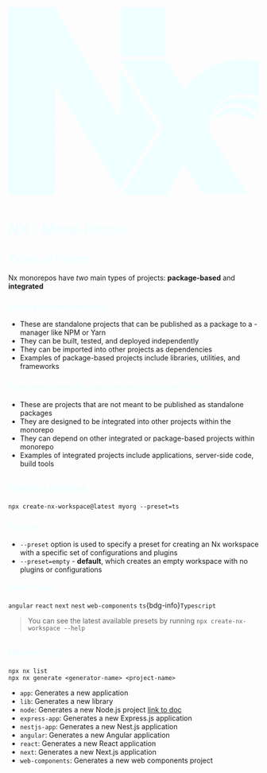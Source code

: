 <head>
  <link 
    href="https://fonts.googleapis.com/css?family=Fira+Mono:500&display=swap" 
    rel="stylesheet">
  <link rel="stylesheet" href="../CSS.css">
  <script src="../CSS.js"></script>
  <script src="https://code.jquery.com/jquery-3.5.1.min.js" integrity="sha256-9/aliU8dGd2tb6OSsuzixeV4y/faTqgFtohetphbbj0=" crossorigin="anonymous"></script>

<style> 
body ::selection {
  /*highlighting*/
  background: transparent;
  text-shadow: 
    1px  0px 1px ,
    0px  1px 1px ,
    -1px  0px 1px ,
    0px -1px 1px ,
    0px  1px black ,
    1px  0px black ,
    -1px  0px black ,
    0px -1px black ;
  text-outline: black;  
}
/* Themes */
h1, h2, h3, h4, h5, h6 {
  color: azure; !important
}
</style>
</head>    
<div id="stack-container">
  <!-- <a href=""><img src="https://raw.githubusercontent.com/nrwl/nx/master/images/nx-logo.png" alt="Logo"></a> -->
  <a href="https://nx.dev/getting-started/integrated-repo-tutorial">
    <svg role="img" viewBox="0 0 20 20" xmlns="http://www.w3.org/2000/svg" class="h-8 w-8" fill="azure"><title>Nx</title><path d="m12 14.1-3.1 5-5.2-8.5v8.9H0v-15h3.7l5.2 8.9v-4l3 4.7zm.6-5.7V4.5H8.9v3.9h3.7zm5.6 4.1a2 2 0 0 0-2 1.3 2 2 0 0 1 2.4-.7c.4.2 1 .4 1.3.3a2.1 2.1 0 0 0-1.7-.9zm3.4 1c-.4 0-.8-.2-1.1-.6l-.2-.3a2.1 2.1 0 0 0-.5-.6 2 2 0 0 0-1.2-.3 2.5 2.5 0 0 0-2.3 1.5 2.3 2.3 0 0 1 4 .4.8.8 0 0 0 .9.3c.5 0 .4.4 1.2.5v-.1c0-.4-.3-.5-.8-.7zm2 1.3a.7.7 0 0 0 .4-.6c0-3-2.4-5.5-5.4-5.5a5.4 5.4 0 0 0-4.5 2.4l-1.5-2.4H8.9l3.5 5.4L9 19.5h3.6L14 17l1.6 2.4h3.5l-3.1-5a.7.7 0 0 1 0-.3 2.7 2.7 0 0 1 2.6-2.7c1.5 0 1.7.9 2 1.3.7.8 2 .5 2 1.5a.7.7 0 0 0 1 .6zm.4.2c-.2.3-.6.3-.8.6-.1.3.1.4.1.4s.4.2.6-.3V15z"></path></svg>
  </a>
</div>


# NX - Mono Repos

## Types of Project

Nx monorepos have *two* main types of projects: **package-based** and **integrated**

### Package-based projects:
- These are standalone projects that can be published as a package to a - manager like NPM or Yarn
- They can be built, tested, and deployed independently
- They can be imported into other projects as dependencies
- Examples of package-based projects include libraries, utilities, and frameworks

### Integrated projects: {bdg-primary}`relevant to us`
- These are projects that are not meant to be published as standalone packages
- They are designed to be integrated into other projects within the monorepo
- They can depend on other integrated or package-based projects within monorepo
- Examples of integrated projects include applications, server-side code, build tools

## Getting Started

    npx create-nx-workspace@latest myorg --preset=ts

### Presets

- `--preset` option is used to specify a preset for creating an Nx workspace with a specific set of configurations and plugins
- `--preset=empty` - **default**, which creates an empty workspace with no plugins or configurations

#### Other Presets

`angular` `react` `next` `nest` `web-components` `ts`{bdg-info}`Typescript`

> You can see the latest available presets by running `npx create-nx-workspace --help`

## Generators

    npx nx list
    npx nx generate <generator-name> <project-name>

- `app`: Generates a new application
- `lib`: Generates a new library
- `node`: Generates a new Node.js project [link to doc](https://nx.dev/packages/node)
- `express-app`: Generates a new Express.js application
- `nestjs-app`: Generates a new Nest.js application
- `angular`: Generates a new Angular application
- `react`: Generates a new React application
- `next`: Generates a new Next.js application
- `web-components`: Generates a new web components project